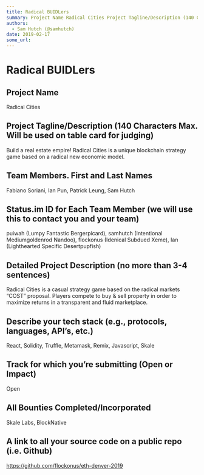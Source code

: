 ```yaml
---
title: Radical BUIDLers
summary: Project Name Radical Cities Project Tagline/Description (140 Characters Max. Will be used on table card for judging) Build a real estate empire! Radical Cities is a unique blockchain strategy game based on a radical new economic model. Team Members. First and Last Names Fabiano Soriani, Ian Pun, Patrick Leung, Sam Hutch Status.im ID for Each Team Member (we will use this to contact you and your team) puiwah (Lumpy Fantastic Bergerpicard), samhutch (Intentional Mediumgoldenrod Nandoo), flockonus
authors:
  - Sam Hutch (@samhutch)
date: 2019-02-17
some_url: 
---
```


# Radical BUIDLers


## Project Name
Radical Cities

## Project Tagline/Description (140 Characters Max. Will be used on table card for judging)
Build a real estate empire! Radical Cities is a unique blockchain strategy game based on a radical new economic model.

## Team Members. First and Last Names
Fabiano Soriani, Ian Pun, Patrick Leung, Sam Hutch

## Status.im ID for Each Team Member (we will use this to contact you and your team)
puiwah (Lumpy Fantastic Bergerpicard), samhutch (Intentional Mediumgoldenrod Nandoo), flockonus (Idenical Subdued Xeme), Ian (Lighthearted Specific Desertpupfish)

## Detailed Project Description (no more than 3-4 sentences)
Radical Cities is a casual strategy game based on the radical markets “COST” proposal. Players compete to buy & sell property in order to maximize returns in a transparent and fluid marketplace.

## Describe your tech stack (e.g., protocols, languages, API’s, etc.)
React, Solidity, Truffle, Metamask, Remix, Javascript, Skale

## Track for which you’re submitting (Open or Impact)
Open

## All Bounties Completed/Incorporated
Skale Labs, BlockNative

## A link to all your source code on a public repo (i.e. Github)
https://github.com/flockonus/eth-denver-2019
